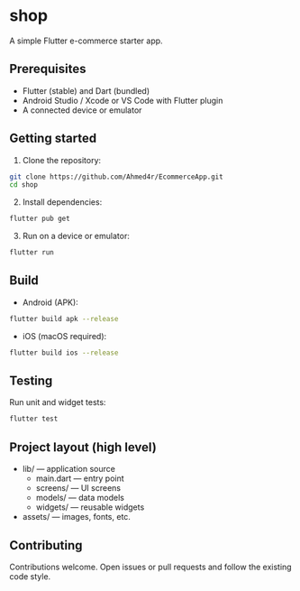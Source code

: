 # shop

A simple Flutter e-commerce starter app.

## Prerequisites

- Flutter (stable) and Dart (bundled)
- Android Studio / Xcode or VS Code with Flutter plugin
- A connected device or emulator

## Getting started

1. Clone the repository:
```bash
git clone https://github.com/Ahmed4r/EcommerceApp.git
cd shop
```
2. Install dependencies:
```bash
flutter pub get
```
3. Run on a device or emulator:
```bash
flutter run
```

## Build

- Android (APK):
```bash
flutter build apk --release
```
- iOS (macOS required):
```bash
flutter build ios --release
```

## Testing

Run unit and widget tests:
```bash
flutter test
```

## Project layout (high level)

- lib/ — application source
    - main.dart — entry point
    - screens/ — UI screens
    - models/ — data models
    - widgets/ — reusable widgets
- assets/ — images, fonts, etc.

## Contributing

Contributions welcome. Open issues or pull requests and follow the existing code style.

